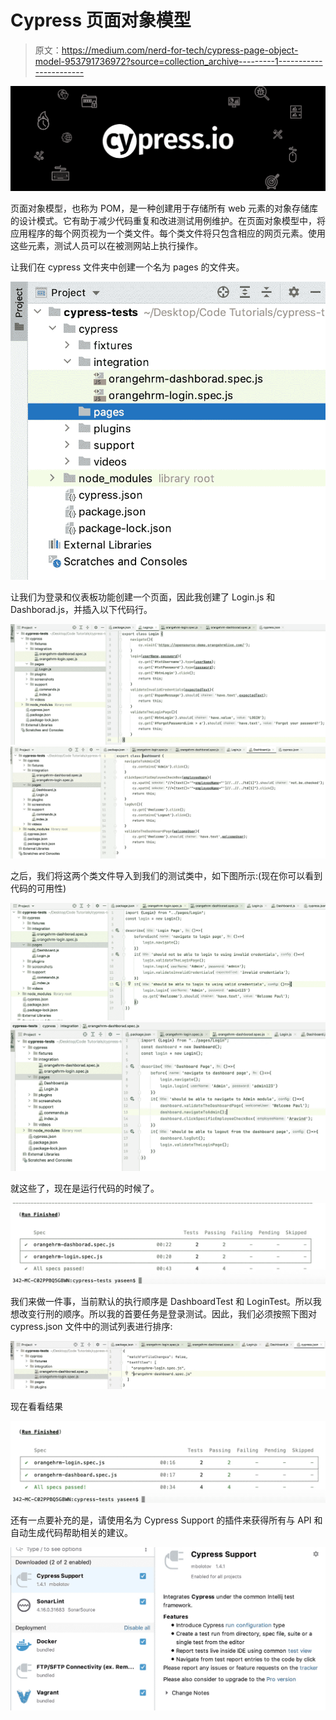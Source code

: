 # Cypress 页面对象模型

> 原文：<https://medium.com/nerd-for-tech/cypress-page-object-model-953791736972?source=collection_archive---------1----------------------->

![](img/8a9c2c757644bc58e90e7f1a400cdfa8.png)

页面对象模型，也称为 POM，是一种创建用于存储所有 web 元素的对象存储库的设计模式。它有助于减少代码重复和改进测试用例维护。在页面对象模型中，将应用程序的每个网页视为一个类文件。每个类文件将只包含相应的网页元素。使用这些元素，测试人员可以在被测网站上执行操作。

让我们在 cypress 文件夹中创建一个名为 pages 的文件夹。

![](img/5c20ef18e7ee759c194a07251e267e12.png)

让我们为登录和仪表板功能创建一个页面，因此我创建了 Login.js 和 Dashborad.js，并插入以下代码行。

![](img/09b38b33736874c96e646a92e3edd380.png)![](img/51aaad60d0fb8eb7562551e02d770771.png)

之后，我们将这两个类文件导入到我们的测试类中，如下图所示:(现在你可以看到代码的可用性)

![](img/a9fd614695d7d467b6df9f46a1fd963e.png)![](img/b3c8ddf7bc3dc62cf3f8f3b9b64ce0e8.png)

就这些了，现在是运行代码的时候了。

![](img/707934b393a1a488015a29c9e9e97482.png)

我们来做一件事，当前默认的执行顺序是 DashboardTest 和 LoginTest。所以我想改变行刑的顺序。所以我的首要任务是登录测试。因此，我们必须按照下图对 cypress.json 文件中的测试列表进行排序:

![](img/7dbb451129886a64918d7ee5bedbb914.png)

现在看看结果

![](img/de32d7c3e36cb56c91f6435b0c5c5497.png)

还有一点要补充的是，请使用名为 Cypress Support 的插件来获得所有与 API 和自动生成代码帮助相关的建议。

![](img/9b378005aa097449e10f171d5a9f25ea.png)